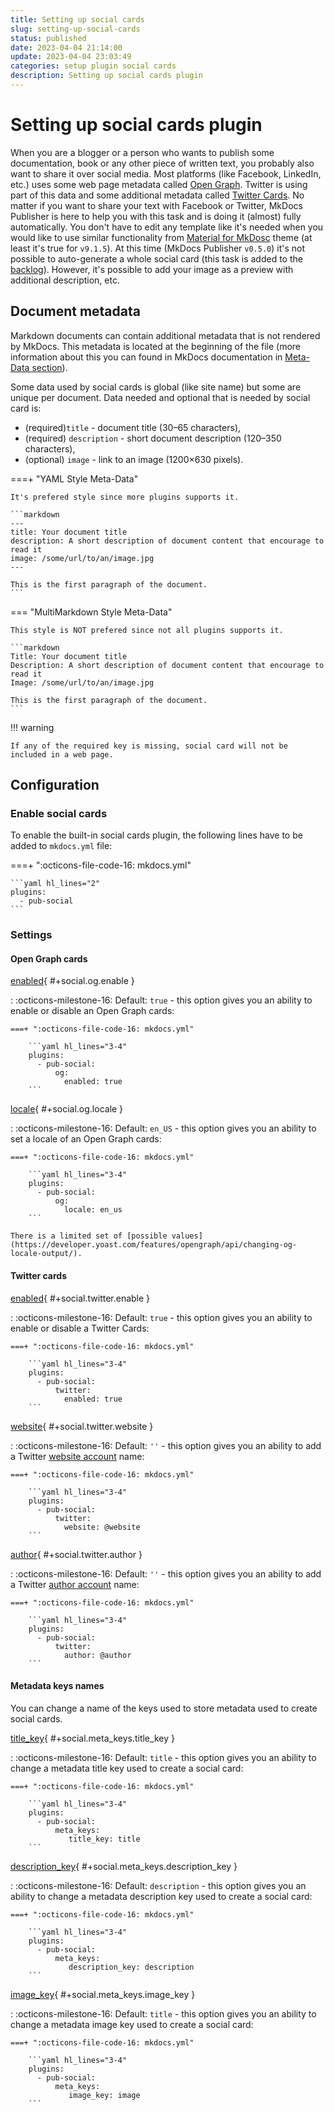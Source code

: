 ```yaml
---
title: Setting up social cards
slug: setting-up-social-cards
status: published
date: 2023-04-04 21:14:00
update: 2023-04-04 23:03:49
categories: setup plugin social cards
description: Setting up social cards plugin
---
```


# Setting up social cards plugin

When you are a blogger or a person who wants to publish some documentation, book or any other piece of written text, you probably also want to share it over social media. Most platforms (like Facebook, LinkedIn, etc.) uses some web page metadata called [Open Graph](https://ogp.me). Twitter is using part of this data and some additional metadata called [Twitter Cards](https://developer.twitter.com/en/docs/twitter-for-websites/cards/overview/abouts-cards). No matter if you want to share your text with Facebook or Twitter, MkDocs Publisher is here to help you with this task and is doing it (almost) fully automatically. You don't have to edit any template like it's needed when you would like to use similar functionality from [Material for MkDosc](https://squidfunk.github.io/mkdocs-material/setup/setting-up-social-cards/?h=social) theme (at least it's true for `v9.1.5`). At this time (MkDocs Publisher `v0.5.0`) it's not possible to auto-generate a whole social card (this task is added to the [backlog](../05_dev/01_backlog.md)). However, it's possible to add your image as a preview with additional description, etc.

## Document metadata

Markdown documents can contain additional metadata that is not rendered by MkDocs. This metadata is located at the beginning of the file (more information about this you can found in MkDocs documentation in [Meta-Data section](https://www.mkdocs.org/user-guide/writing-your-docs/#meta-data)).

Some data used by social cards is global (like site name) but some are unique per document. Data needed and optional that is needed by social card is:

-  (required)`title` - document title (30–65 characters),
-  (required) `description` - short document description (120–350 characters),
-  (optional) `image` - link to an image (1200×630 pixels).

===+ "YAML Style Meta-Data"

	It's prefered style since more plugins supports it.

	```markdown
	---
	title: Your document title
	description: A short description of document content that encourage to read it
	image: /some/url/to/an/image.jpg
	---

	This is the first paragraph of the document.
	```

=== "MultiMarkdown Style Meta-Data"

	This style is NOT prefered since not all plugins supports it.

	```markdown
	Title: Your document title
	Description: A short description of document content that encourage to read it
	Image: /some/url/to/an/image.jpg

	This is the first paragraph of the document.
	```

!!! warning

	If any of the required key is missing, social card will not be included in a web page.

## Configuration

### Enable social cards

To enable the built-in social cards plugin, the following lines have to be added to `mkdocs.yml` file:

===+ ":octicons-file-code-16: mkdocs.yml"

    ```yaml hl_lines="2"
    plugins:
      - pub-social
    ```

### Settings

#### Open Graph cards

[enabled](#+social.og.enable){ #+social.og.enable }

:   :octicons-milestone-16: Default: `true` - this option gives you an ability to enable or disable an Open Graph cards:

    ===+ ":octicons-file-code-16: mkdocs.yml"

        ```yaml hl_lines="3-4"
        plugins:
          - pub-social:
	          og:
	            enabled: true
        ```

[locale](#+social.og.locale){ #+social.og.locale }

:   :octicons-milestone-16: Default: `en_US` - this option gives you an ability to set a locale of an Open Graph cards:

    ===+ ":octicons-file-code-16: mkdocs.yml"

        ```yaml hl_lines="3-4"
        plugins:
          - pub-social:
	          og:
	            locale: en_us
        ```

	There is a limited set of [possible values](https://developer.yoast.com/features/opengraph/api/changing-og-locale-output/).

#### Twitter cards

[enabled](#+social.twitter.enable){ #+social.twitter.enable }

:   :octicons-milestone-16: Default: `true` - this option gives you an ability to enable or disable a Twitter Cards:

    ===+ ":octicons-file-code-16: mkdocs.yml"

        ```yaml hl_lines="3-4"
        plugins:
          - pub-social:
	          twitter:
	            enabled: true
        ```

[website](#+social.twitter.website){ #+social.twitter.website }

:   :octicons-milestone-16: Default: `''` - this option gives you an ability to add a Twitter [website account](https://business.twitter.com/en/basics/create-a-twitter-business-profile.html) name:

    ===+ ":octicons-file-code-16: mkdocs.yml"

        ```yaml hl_lines="3-4"
        plugins:
          - pub-social:
	          twitter:
	            website: @website
        ```

[author](#+social.twitter.author){ #+social.twitter.author }

:   :octicons-milestone-16: Default: `''` - this option gives you an ability to add a Twitter [author account](https://help.twitter.com/en/using-twitter/create-twitter-account) name:

    ===+ ":octicons-file-code-16: mkdocs.yml"

        ```yaml hl_lines="3-4"
        plugins:
          - pub-social:
	          twitter:
	            author: @author
        ```

#### Metadata keys names

You can change a name of the keys used to store metadata used to create social cards.

[title_key](#+social.meta_keys.title_key){ #+social.meta_keys.title_key }

:   :octicons-milestone-16: Default: `title` - this option gives you an ability to change a metadata title key used to create a social card:

    ===+ ":octicons-file-code-16: mkdocs.yml"

        ```yaml hl_lines="3-4"
        plugins:
          - pub-social:
	          meta_keys:
	             title_key: title
        ```

[description_key](#+social.meta_keys.description_key){ #+social.meta_keys.description_key }

:   :octicons-milestone-16: Default: `description` - this option gives you an ability to change a metadata description key used to create a social card:

    ===+ ":octicons-file-code-16: mkdocs.yml"

        ```yaml hl_lines="3-4"
        plugins:
          - pub-social:
	          meta_keys:
	             description_key: description
        ```

[image_key](#+social.meta_keys.image_key){ #+social.meta_keys.image_key }

:   :octicons-milestone-16: Default: `title` - this option gives you an ability to change a metadata image key used to create a social card:

    ===+ ":octicons-file-code-16: mkdocs.yml"

        ```yaml hl_lines="3-4"
        plugins:
          - pub-social:
	          meta_keys:
	             image_key: image
        ```
